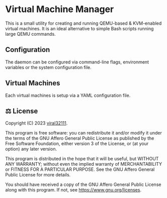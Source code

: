 # Virtual Machine Manager

This is a small utility for creating and running QEMU-based & KVM-enabled virtual machines. It is an ideal alternative to simple Bash scripts running large QEMU commands.

## Configuration

The daemon can be configured via command-line flags, environment variables or the system configuration file.

## Virtual Machines

Each virtual machines is setup via a YAML configuration file.

## ⚖️ License

Copyright (C) 2023 [viral32111](https://viral32111.com).

This program is free software: you can redistribute it and/or modify
it under the terms of the GNU Affero General Public License as
published by the Free Software Foundation, either version 3 of the
License, or (at your option) any later version.

This program is distributed in the hope that it will be useful,
but WITHOUT ANY WARRANTY; without even the implied warranty of
MERCHANTABILITY or FITNESS FOR A PARTICULAR PURPOSE. See the
GNU Affero General Public License for more details.

You should have received a copy of the GNU Affero General Public License
along with this program. If not, see https://www.gnu.org/licenses.
